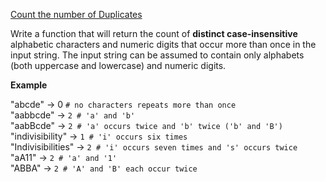 [Count the number of Duplicates](https://www.codewars.com/kata/54bf1c2cd5b56cc47f0007a1/javascript)

Write a function that will return the count of **distinct case-insensitive** alphabetic characters and numeric digits that occur more than once in the input string. The input string can be assumed to contain only alphabets (both uppercase and lowercase) and numeric digits.

**Example**  

"abcde" -> 0 `# no characters repeats more than once`  
"aabbcde" -> `2 # 'a' and 'b'`  
"aabBcde" -> `2 # 'a' occurs twice and 'b' twice ('b' and 'B')`  
"indivisibility" -> `1 # 'i' occurs six times`  
"Indivisibilities" -> `2 # 'i' occurs seven times and 's' occurs twice`  
"aA11" -> `2 # 'a' and '1'`  
"ABBA" -> `2 # 'A' and 'B' each occur twice`  